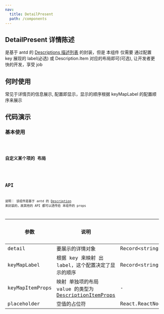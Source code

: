 ```yaml
---
nav:
  title: DetailPresent
  path: /components
---
```


## DetailPresent 详情陈述

是基于 antd 的 [Descriptions 描述列表](https://ant-design.gitee.io/components/descriptions-cn/#components-descriptions-demo-basic) 的封装，但是 本组件 仅需要 通过配置 key 展现的 label(必选) 或 Description.Item 对应的布局即可(可选), 让开发者更快的开发，享受 job

## 何时使用

常见于详情页的信息展示, 配置即显示，显示的顺序根据 keyMapLabel 的配置顺序来展示

## 代码演示

### 基本使用

<code src="../demos/DetailPresentDemo1.tsx"  title="根据获取的信息，配置上label的映射即可快速显示">

### 自定义某个项的 布局

<code src="../demos/DetailPresentDemo2.tsx"  title="使用 keyMapItemProps 来映射某项布局">

## API

说明： 该组件是基于 antd 的 [Description](https://ant-design.gitee.io/components/descriptions-cn/#Descriptions) 来封装的，故其他的 API 都可以透传给 本组件的 props

| 参数 | 说明 | 类型 | 默认值 |
| --- | --- | --- | --- |
| detail | 要展示的详情对象 | Record<string,any> | - |
| keyMapLabel | 根据 key 来映射 出 label，这个配置决定了显示的顺序 | Record<string,React.ReactNode> | - |
| keyMapItemProps | 映射 单独项的布局 value 的类型为 [DescriptionItemProps](https://ant-design.gitee.io/components/descriptions-cn/#DescriptionItem) | - | - |
| placeholder | 空值的占位符 | React.ReactNode | - |
